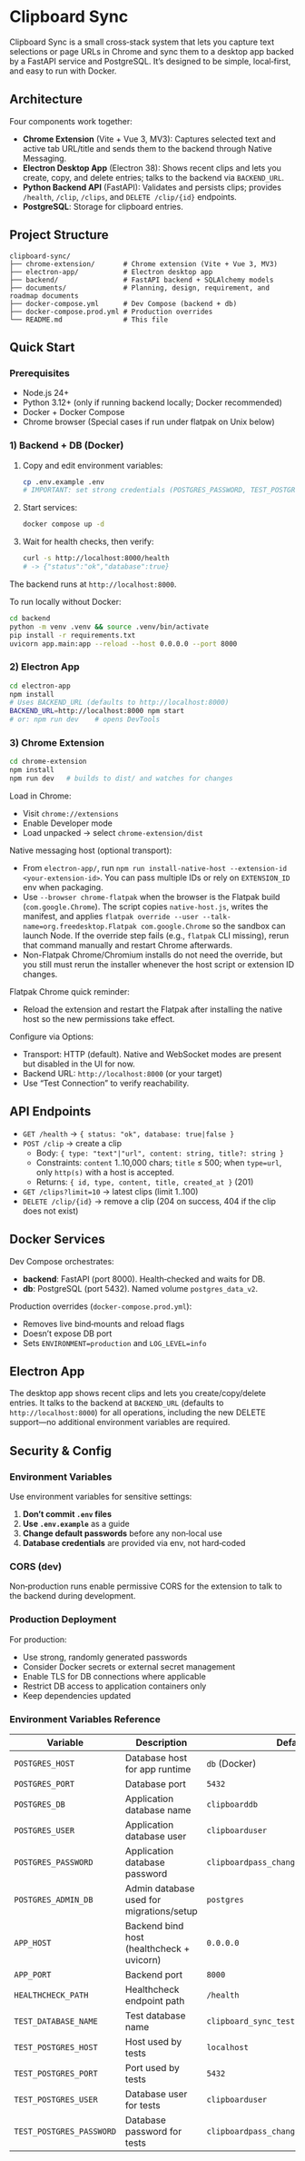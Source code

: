 # Clipboard Sync

Clipboard Sync is a small cross‑stack system that lets you capture text selections or page URLs in Chrome and sync them to a desktop app backed by a FastAPI service and PostgreSQL. It’s designed to be simple, local‑first, and easy to run with Docker.

## Architecture

Four components work together:

- **Chrome Extension** (Vite + Vue 3, MV3): Captures selected text and active tab URL/title and sends them to the backend through Native Messaging.
- **Electron Desktop App** (Electron 38): Shows recent clips and lets you create, copy, and delete entries; talks to the backend via `BACKEND_URL`.
- **Python Backend API** (FastAPI): Validates and persists clips; provides `/health`, `/clip`, `/clips`, and `DELETE /clip/{id}` endpoints.
- **PostgreSQL**: Storage for clipboard entries.

## Project Structure

```
clipboard-sync/
├── chrome-extension/       # Chrome extension (Vite + Vue 3, MV3)
├── electron-app/           # Electron desktop app
├── backend/                # FastAPI backend + SQLAlchemy models
├── documents/              # Planning, design, requirement, and roadmap documents
├── docker-compose.yml      # Dev Compose (backend + db)
├── docker-compose.prod.yml # Production overrides
└── README.md               # This file
```

## Quick Start

### Prerequisites

- Node.js 24+
- Python 3.12+ (only if running backend locally; Docker recommended)
- Docker + Docker Compose
- Chrome browser (Special cases if run under flatpak on Unix below)

### 1) Backend + DB (Docker)

1. Copy and edit environment variables:
   ```bash
   cp .env.example .env
   # IMPORTANT: set strong credentials (POSTGRES_PASSWORD, TEST_POSTGRES_PASSWORD, etc.)
   ```
2. Start services:
   ```bash
   docker compose up -d
   ```
3. Wait for health checks, then verify:
   ```bash
   curl -s http://localhost:8000/health
   # -> {"status":"ok","database":true}
   ```

The backend runs at `http://localhost:8000`.

To run locally without Docker:
```bash
cd backend
python -m venv .venv && source .venv/bin/activate
pip install -r requirements.txt
uvicorn app.main:app --reload --host 0.0.0.0 --port 8000
```

### 2) Electron App

```bash
cd electron-app
npm install
# Uses BACKEND_URL (defaults to http://localhost:8000)
BACKEND_URL=http://localhost:8000 npm start
# or: npm run dev    # opens DevTools
```

### 3) Chrome Extension

```bash
cd chrome-extension
npm install
npm run dev   # builds to dist/ and watches for changes
```

Load in Chrome:
- Visit `chrome://extensions`
- Enable Developer mode
- Load unpacked → select `chrome-extension/dist`

Native messaging host (optional transport):
- From `electron-app/`, run `npm run install-native-host --extension-id <your-extension-id>`. You can pass multiple IDs or rely on `EXTENSION_ID` env when packaging.
- Use `--browser chrome-flatpak` when the browser is the Flatpak build (`com.google.Chrome`). The script copies `native-host.js`, writes the manifest, and applies `flatpak override --user --talk-name=org.freedesktop.Flatpak com.google.Chrome` so the sandbox can launch Node. If the override step fails (e.g., `flatpak` CLI missing), rerun that command manually and restart Chrome afterwards.
- Non-Flatpak Chrome/Chromium installs do not need the override, but you still must rerun the installer whenever the host script or extension ID changes.

Flatpak Chrome quick reminder:
- Reload the extension and restart the Flatpak after installing the native host so the new permissions take effect.

Configure via Options:
- Transport: HTTP (default). Native and WebSocket modes are present but disabled in the UI for now.
- Backend URL: `http://localhost:8000` (or your target)
- Use “Test Connection” to verify reachability.

## API Endpoints

- `GET /health` → `{ status: "ok", database: true|false }`
- `POST /clip` → create a clip
  - Body: `{ type: "text"|"url", content: string, title?: string }`
  - Constraints: `content` 1..10,000 chars; `title` ≤ 500; when `type=url`, only `http(s)` with a host is accepted.
  - Returns: `{ id, type, content, title, created_at }` (201)
- `GET /clips?limit=10` → latest clips (limit 1..100)
- `DELETE /clip/{id}` → remove a clip (204 on success, 404 if the clip does not exist)

## Docker Services

Dev Compose orchestrates:

- **backend**: FastAPI (port 8000). Health‑checked and waits for DB.
- **db**: PostgreSQL (port 5432). Named volume `postgres_data_v2`.

Production overrides (`docker-compose.prod.yml`):
- Removes live bind‑mounts and reload flags
- Doesn’t expose DB port
- Sets `ENVIRONMENT=production` and `LOG_LEVEL=info`

## Electron App

The desktop app shows recent clips and lets you create/copy/delete entries. It talks to the backend at `BACKEND_URL` (defaults to `http://localhost:8000`) for all operations, including the new DELETE support—no additional environment variables are required.

## Security & Config

### Environment Variables

Use environment variables for sensitive settings:

1. **Don’t commit `.env` files**
2. **Use `.env.example`** as a guide
3. **Change default passwords** before any non‑local use
4. **Database credentials** are provided via env, not hard‑coded

### CORS (dev)

Non‑production runs enable permissive CORS for the extension to talk to the backend during development.

### Production Deployment

For production:
- Use strong, randomly generated passwords
- Consider Docker secrets or external secret management
- Enable TLS for DB connections where applicable
- Restrict DB access to application containers only
- Keep dependencies updated

### Environment Variables Reference

| Variable | Description | Default |
|----------|-------------|---------|
| `POSTGRES_HOST` | Database host for app runtime | `db` (Docker) |
| `POSTGRES_PORT` | Database port | `5432` |
| `POSTGRES_DB` | Application database name | `clipboarddb` |
| `POSTGRES_USER` | Application database user | `clipboarduser` |
| `POSTGRES_PASSWORD` | Application database password | `clipboardpass_change_me_in_production` |
| `POSTGRES_ADMIN_DB` | Admin database used for migrations/setup | `postgres` |
| `APP_HOST` | Backend bind host (healthcheck + uvicorn) | `0.0.0.0` |
| `APP_PORT` | Backend port | `8000` |
| `HEALTHCHECK_PATH` | Healthcheck endpoint path | `/health` |
| `TEST_DATABASE_NAME` | Test database name | `clipboard_sync_test` |
| `TEST_POSTGRES_HOST` | Host used by tests | `localhost` |
| `TEST_POSTGRES_PORT` | Port used by tests | `5432` |
| `TEST_POSTGRES_USER` | Database user for tests | `clipboarduser` |
| `TEST_POSTGRES_PASSWORD` | Database password for tests | `clipboardpass_change_me_in_production` |
